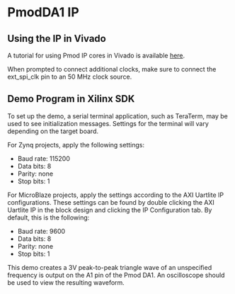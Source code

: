 PmodDA1 IP
==============

Using the IP in Vivado
--------------
A tutorial for using Pmod IP cores in Vivado is available [here](https://reference.digilentinc.com/learn/programmable-logic/tutorials/pmod-ips/start).

When prompted to connect additional clocks, make sure to connect the ext_spi_clk
pin to an 50 MHz clock source.

Demo Program in Xilinx SDK
--------------
To set up the demo, a serial terminal application, such as TeraTerm, may be
used to see initialization messages. Settings for the terminal will vary
depending on the target board.

For Zynq projects, apply the following settings:
- Baud rate: 115200
- Data bits: 8
- Parity:    none
- Stop bits: 1

For MicroBlaze projects, apply the settings according to the AXI Uartlite IP
configurations. These settings can be found by double clicking the AXI Uartlite
IP in the block design and clicking the IP Configuration tab. By default, this
is the following:
- Baud rate: 9600
- Data bits: 8
- Parity:    none
- Stop bits: 1

This demo creates a 3V peak-to-peak triangle wave of an unspecified frequency
is output on the A1 pin of the Pmod DA1. An oscilloscope should be used to view
the resulting waveform.
